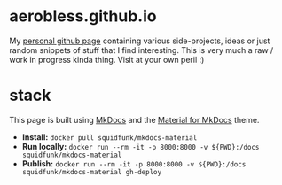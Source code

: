 # aerobless.github.io

My [personal github page](https://aerobless.github.io/) containing various side-projects, ideas or just random snippets of stuff that I find interesting. This is very much a raw / work in progress kinda thing. Visit at your own peril :)

# stack

This page is built using [MkDocs](https://www.mkdocs.org/) and the [Material for MkDocs](https://squidfunk.github.io/mkdocs-material/) theme.

+ **Install:** `docker pull squidfunk/mkdocs-material`
+ **Run locally:** `docker run --rm -it -p 8000:8000 -v ${PWD}:/docs squidfunk/mkdocs-material`
+ **Publish:** `docker run --rm -it -p 8000:8000 -v ${PWD}:/docs squidfunk/mkdocs-material gh-deploy`
